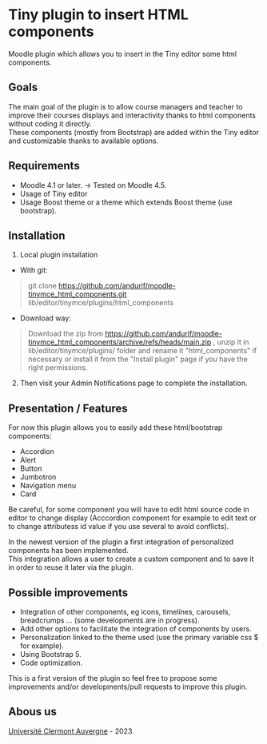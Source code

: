 Tiny plugin to insert HTML components
==================================
Moodle plugin which allows you to insert in the Tiny editor some html components.

Goals
------------
The main goal of the plugin is to allow course managers and teacher to improve their courses displays and interactivity thanks to html components without coding it directly.<br/>
These components (mostly from Bootstrap) are added within the Tiny editor and customizable thanks to available options.

Requirements
------------
- Moodle 4.1 or later.
-> Tested on Moodle 4.5.
- Usage of Tiny editor
- Usage Boost theme or a theme which extends Boost theme (use bootstrap).

Installation
------------
1. Local plugin installation

- With git:
> git clone https://github.com/andurif/moodle-tinymce_html_components.git lib/editor/tinymce/plugins/html_components

- Download way:
> Download the zip from <a href="https://github.com/andurif/moodle-tinymce_html_components/archive/refs/heads/main.zip" target="_blank">https://github.com/andurif/moodle-tinymce_html_components/archive/refs/heads/main.zip </a>, unzip it in lib/editor/tinymce/plugins/ folder and rename it "html_components" if necessary or install it from the "Install plugin" page if you have the right permissions.

2. Then visit your Admin Notifications page to complete the installation.


Presentation / Features
------------
For now this plugin allows you to easily add these html/bootstrap components:
- Accordion
- Alert
- Button
- Jumbotron
- Navigation menu
- Card
<p>Be careful, for some component you will have to edit html source code in editor to change display
(Acccordion component for example to edit text or to change attributess id value if you use several to avoid conflicts).</p>

In the newest version of the plugin a first integration of personalized components has been implemented.<br/>
This integration allows a user to create a custom component and to save it in order to reuse it later via the plugin.

Possible improvements
-----
- Integration of other components, eg icons, timelines, carousels, breadcrumps ... (some developments are in progress).
- Add other options to facilitate the integration of components by users.
- Personalization linked to the theme used (use the primary variable css $ for example).
- Using Bootstrap 5.
- Code optimization.
<p>This is a first version of the plugin so feel free to propose some improvements and/or developments/pull requests to improve this plugin.</p>  

Abous us
------
<a href="https://www.uca.fr" target="_blank">Université Clermont Auvergne</a> - 2023.<br/>